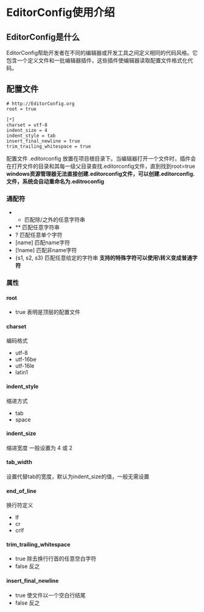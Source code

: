 # EditorConfig使用介绍

## EditorConfig是什么

EditorConfig帮助开发者在不同的编辑器或开发工具之间定义相同的代码风格。它包含一个定义文件和一批编辑器插件，这些插件使编辑器读取配置文件格式化代码。

## 配置文件

    # http://EditorConfig.org
	root = true

	[*]
	charset = utf-8
	indent_size = 4
	indent_style = tab
	insert_final_newline = true
	trim_trailing_whitespace = true

配置文件 .editorconfig 放置在项目根目录下。当编辑器打开一个文件时，插件会在打开文件的目录和其每一级父目录查找.editorconfig文件，直到找到root=true
**windows资源管理器无法直接创建.editorconfig文件，可以创建.editorconfig.文件，系统会自动重命名为.editroconfig**

### 通配符

- * 匹配除/之外的任意字符串
- ** 匹配任意字符串
- ? 匹配任意单个字符
- [name] 匹配name字符
- [!name] 匹配非name字符
- {s1, s2, s3} 匹配任意给定的字符串
**支持的特殊字符可以使用\转义变成普通字符**

### 属性

#### root

- true 表明是顶层的配置文件

#### charset

编码格式
- utf-8
- utf-16be
- utf-16le
- latin1

#### indent_style

缩进方式
- tab
- space

#### indent_size

缩进宽度 一般设置为 4 或 2

#### tab_width

设置代替tab的宽度，默认为indent_size的值，一般无需设置

#### end_of_line

换行符定义
- lf
- cr
- crlf

#### trim_trailing_whitespace

- true 除去换行行首的任意空白字符
- false 反之

#### insert_final_newline

- true 使文件以一个空白行结尾
- false 反之